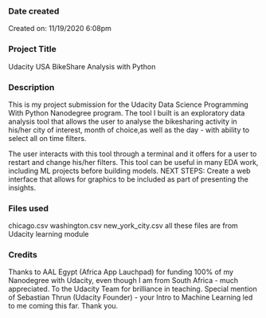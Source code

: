 ### Date created
Created on: 11/19/2020 6:08pm

### Project Title
Udacity USA BikeShare Analysis with Python

### Description
This is my project submission for the Udacity Data Science Programming With Python Nanodegree program. The tool I built is an exploratory data analysis tool that allows the user to analyse the bikesharing activity in his/her city of interest, month of choice,as well as the day - with ability to select all on time filters.

The user interacts with this tool through a terminal and it offers for a user to restart and change his/her filters.
This tool can be useful in many EDA work, including ML projects before building models.
NEXT STEPS: Create a web interface that allows for graphics to be included as part of presenting the insights.

### Files used
chicago.csv
washington.csv
new_york_city.csv
all these files are from Udacity learning module

### Credits
Thanks to AAL Egypt (Africa App Lauchpad) for funding 100% of my Nanodegree with Udacity, even though I am from South Africa - much appreciated.
To the Udacity Team for brilliance in teaching. Special mention of Sebastian Thrun (Udacity Founder) - your Intro to Machine Learning led to me coming this far. Thank you.
